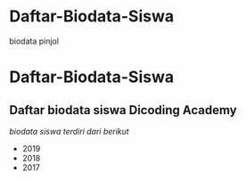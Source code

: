 # Daftar-Biodata-Siswa
biodata pinjol

Daftar-Biodata-Siswa
==
Daftar biodata siswa Dicoding Academy
--
*biodata siswa terdiri dari berikut*
- 2019
- 2018
- 2017
